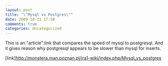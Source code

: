 ```yaml
---
layout: post
title: "\"Mysql vs Postgres\""
date: 2009-10-31 17:50
comments: true
categories: Uncategorized
---
```

This is an "article":link that compares the speed of mysql to postgresql. And it gives reason why postgresql appears to be slower than mysql for inserts.

[link]http://monstera.man.poznan.pl/jra1-wiki/index.php/Mysql_vs_postgres
